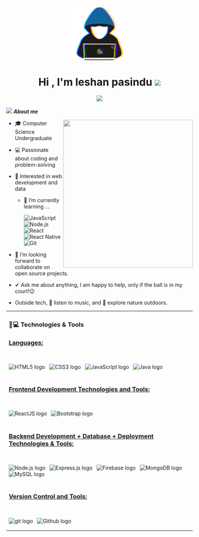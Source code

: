 <p align="center">
  <img align="center" alt="Coding" width="150" src="https://github.com/0xAbdulKhalid/0xAbdulKhalid/raw/main/assets/mdImages/about_me.gif"> <br> 
<h1 align="center">Hi , I'm leshan pasindu <img src="https://media.giphy.com/media/hvRJCLFzcasrR4ia7z/giphy.gif" width="35"></h1>
</p>
  
<p align="center">
  <a href="https://github.com/DenverCoder1/readme-typing-svg"><img src="https://readme-typing-svg.herokuapp.com?lines=Computer+Science+Student;Full+Stack+Web+Developer;Always%20learning%20new%20things&center=true&width=500&height=50"></a>
</p>




  
  <img src="https://media.giphy.com/media/ObNTw8Uzwy6KQ/giphy.gif" width="30px">&nbsp;***About me***
    
  <p align = "center">
 <img align = "right" width = "350px" height = "400px" src="https://i.pinimg.com/originals/77/ca/a3/77caa32884d735d439ade45ba37feaf2.gif">
 
- 🎓 Computer Science Undergraduate
- 💻 Passionate about coding and problem-solving
- 🌟 Interested in web development and data    
  </p>
 
  
   
    
   - 🌱 I’m currently learning ...

     ![JavaScript](https://img.shields.io/badge/-JavaScript-0D1117?style=flat&logo=javascript)&nbsp;<br>
     ![Node.js](https://img.shields.io/badge/-Node.js-0D1117?style=flat&logo=node.js)&nbsp;<br>
     ![React](https://img.shields.io/badge/-React-0D1117?style=flat&logo=react)&nbsp;<br>
     ![React Native](https://img.shields.io/badge/-React%20Native-0D1117?style=flat&logo=react)&nbsp;<br>
     ![Git](https://img.shields.io/badge/-Git-0D1117?style=flat&logo=git)&nbsp;<br>
     
- 👯 I’m looking forward to collaborate on open source projects.
- ✔ Ask me about anything, I am happy to help, only if the ball is in my court!😉<br>
- Outside tech, 🎵 listen to music, and 🌴 explore nature outdoors.

 


<table>
<tr>
  <td colspan="2">

### 🚀💻 Technologies & Tools

### <u> Languages: </u>

<br>

<span><img src="https://img.shields.io/badge/HTML5-E34F26?style=for-the-badge&logo=html5&logoColor=white" alt="HTML5 logo" title="HTML5" height="25" /></span>
&nbsp;
<span><img src="https://img.shields.io/badge/CSS3-1572B6?style=for-the-badge&logo=css3&logoColor=white" alt="CSS3 logo" title="CSS3" height="25" /></span>
&nbsp;
<span><img src="https://img.shields.io/badge/JavaScript-323330?style=for-the-badge&logo=javascript&logoColor=F7DF1E" alt="JavaScript logo" title="JavaScript" height="25" /></span>
&nbsp;
<span>
<img src = "https://img.shields.io/badge/Java-ED8B00?style=for-the-badge&logo=java&logoColor=white" alt="Java logo"  title="Java" height="25"/>
</span>
&nbsp;
<br>
</td>
</tr>

<tr>
<td colspan="2">

### <u> Frontend Development Technologies and Tools: </u>

<br>

<span><img src="https://img.shields.io/badge/React-20232A?style=for-the-badge&logo=react&logoColor=61DAFB" alt="ReactJS logo" title="ReactJS" height="25" /></span>
&nbsp;
<span><img src="https://img.shields.io/badge/Bootstrap-563D7C?style=for-the-badge&logo=bootstrap&logoColor=white" alt="Bootstrap logo" title="Bootstrap" height="25" /></span>

</td>
</tr>
<tr>
<td colspan="2">

### <u> Backend Development + Database + Deployment Technologies & Tools: </u>

<br>

<span><img src="https://img.shields.io/badge/Node.js-339933?style=for-the-badge&logo=nodedotjs&logoColor=white" alt="Node.js logo" title="Node.js" height="25" /></span>
&nbsp;
<span><img src="https://img.shields.io/badge/Express.js-000000?style=for-the-badge&logo=express&logoColor=white" alt="Express.js logo" title="Express.js" height="25" /></span>
&nbsp;
<span><img src="https://img.shields.io/badge/firebase-ffca28?style=for-the-badge&logo=firebase&logoColor=black" alt="Firebase logo" title="Firebase" height="25"/></span>
&nbsp;
<span>
<span><img src="https://img.shields.io/badge/MongoDB-4EA94B?style=for-the-badge&logo=mongodb&logoColor=white" alt="MongoDB logo" title="MongoDB" height="25" /></span>
&nbsp;
<span>
<img src = "https://img.shields.io/badge/MySQL-005C84?style=for-the-badge&logo=mysql&logoColor=white" alt="MySQL logo" title="MySQL" height="25"/>
</span>
&nbsp;

</td>
</tr>
<tr>
<td colspan="2">

### <u> Version Control and Tools:</u>

<br>

<span><img src="https://img.shields.io/badge/GIT-E44C30?style=for-the-badge&logo=git&logoColor=white" alt="git logo" title="Git" height="25" /></span>
&nbsp;
<span><img src="https://img.shields.io/badge/GitHub-100000?style=for-the-badge&logo=github&logoColor=white" alt="Github logo" title="Github" height="25" /></span>
&nbsp;

</td>
</tr>

</table>
